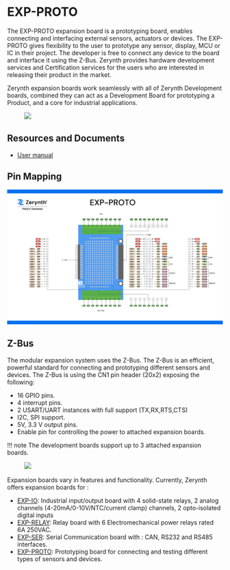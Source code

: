 # **EXP-PROTO**

The EXP-PROTO expansion board is a prototyping board, enables connecting and interfacing external sensors, actuators or devices.
The EXP-PROTO gives flexibility to the user to prototype any sensor, display, MCU or IC in their project. The developer is free to connect any device to the board and interface it using the Z-Bus.
Zerynth provides hardware development services and Certification services for the users who are interested in releasing their product in the market.

Zerynth expansion boards work seamlessly with all of Zerynth Development boards, combined they can act as a Development Board for prototyping a Product, and a core for industrial applications.

<figure>
  <a data-fancybox="gallery" href="../img/EXP-PROTO-front.png">
  <img src="../img/EXP-PROTO-front.png"width="300"/>
  </a>
</figure>

## **Resources and Documents**

-   [User manual](https://www.zerynth.com/download/20125/)

## **Pin Mapping**

![](img/EXP-PROTO_pin.jpg)




## **Z-Bus**

The modular expansion system uses the Z-Bus. The Z-Bus is an efficient, powerful standard for connecting and prototyping different sensors and devices.
The Z-Bus is using the CN1 pin header (20x2) exposing the following:

* 16 GPIO pins.
* 4 interrupt pins.
* 2 USART/UART instances with full support (TX,RX,RTS,CTS)
* I2C, SPI support.
* 5V, 3.3 V output pins.
* Enable pin for controlling the power to attached expansion boards.

!!! note 
    The development boards support up to 3 attached expansion boards.


<figure>
  <a data-fancybox="gallery" href="../img/Boards.jpg">
  <img src="../img/Boards.jpg"width="300"/>
  </a>
</figure>

Expansion boards vary in features and functionality. Currently, Zerynth offers expansion boards for :

* [EXP-IO](EXP-IO.md): Industrial input/output board with 4 solid-state relays, 2 analog channels (4-20mA/0-10V/NTC/current clamp) channels, 2 opto-isolated digital inputs
* [EXP-RELAY](EXP-RELAY.md): Relay board with 6 Electromechanical power relays rated 6A 250VAC.
* [EXP-SER](EXP-SER.md): Serial Communication board with : CAN, RS232 and RS485  interfaces.
* [EXP-PROTO](EXP-PROTO.md): Prototyping board for connecting and testing different types of sensors and devices.

